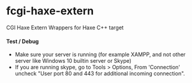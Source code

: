 # fcgi-haxe-extern
CGI Haxe Extern Wrappers for Haxe C++ target


#### Test / Debug
* Make sure your server is running (for example XAMPP, and not other server like Windows 10 builtin server or Skype)
* If you are running skype, go to Tools > Options, From 'Connection' uncheck "User port 80 and 443 for additional incoming connection".
